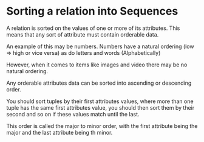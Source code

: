 # Sorting a relation into Sequences

A relation is sorted on the values of one or more of its attributes.
This means that any sort of attribute must contain orderable data. 

An example of this may be numbers. Numbers have a natural ordering (low => high or vice versa) as do letters and words (Alphabetically)

However, when it comes to items like images and video there may be no natural ordering.

Any orderable attributes data can be sorted into ascending or descending order. 

You should sort tuples by their first attributes values, where more than one tuple has the same first attributes value, you should then sort them by their second and so on if these values match until the last. 

This order is called the major to minor order, with the first attribute being the major and the last attribute being th minor. 

